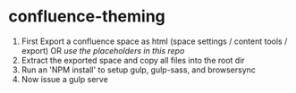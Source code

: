 # confluence-theming
1. First Export a confluence space as html (space settings / content tools / export) OR *use the placeholders in this repo*
2. Extract the exported space and copy all files into the root dir
3. Run an 'NPM install' to setup gulp, gulp-sass, and browsersync
4. Now issue a gulp serve
